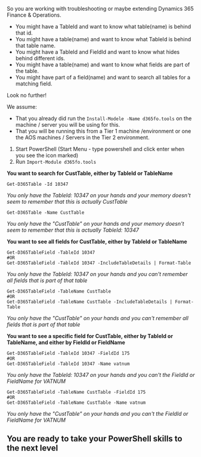 So you are working with troubleshooting or maybe extending Dynamics 365 Finance & Operations.

* You might have a TableId and want to know what table(name) is behind that id.
* You might have a table(name) and want to know what TableId is behind that table name.
* You might have a TableId and FieldId and want to know what hides behind different ids.
* You might have a table(name) and want to know what fields are part of the table.
* You might have part of a field(name) and want to search all tables for a matching field.

Look no further!

We assume:
* That you already did run the `Install-Modele -Name d365fo.tools` on the machine / server you will be using for this. 
* That you will be running this from a Tier 1 machine /environment or one the AOS machines / Servers in the Tier 2 environment.

1. Start PowerShell (Start Menu - type powershell and click enter when you see the icon marked)
2. Run `Import-Module d365fo.tools`

**You want to search for CustTable, either by TableId or TableName**

```
Get-D365Table -Id 10347
```
*You only have the TableId: 10347 on your hands and your memory doesn't seem to remember that this is actually CustTable*

```
Get-D365Table -Name CustTable
```
*You only have the "CustTable" on your hands and your memory doesn't seem to remember that this is actually TableId: 10347*

**You want to see all fields for CustTable, either by TableId or TableName**
```
Get-D365TableField -TableId 10347
#OR
Get-D365TableField -TableId 10347 -IncludeTableDetails | Format-Table
```
*You only have the TableId: 10347 on your hands and you can't remember all fields that is part of that table*
```
Get-D365TableField -TableName CustTable
#OR
Get-D365TableField -TableName CustTable -IncludeTableDetails | Format-Table
```
*You only have the "CustTable" on your hands and you can't remember all fields that is part of that table*

**You want to see a specific field for CustTable, either by TableId or TableName, and either by FieldId or FieldName**
```
Get-D365TableField -TableId 10347 -FieldId 175
#OR
Get-D365TableField -TableId 10347 -Name vatnum
```
*You only have the TableId: 10347 on your hands and you can't the FieldId or FieldName for VATNUM*
```
Get-D365TableField -TableName CustTable -FieldId 175
#OR
Get-D365TableField -TableName CustTable -Name vatnum
```
*You only have the "CustTable" on your hands and you can't the FieldId or FieldName for VATNUM*

## **You are ready to take your PowerShell skills to the next level**
